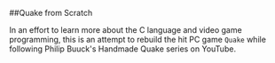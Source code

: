 ##Quake from Scratch

In an effort to learn more about the C language and video game programming, this is an attempt to rebuild the hit PC game `Quake` while following Philip Buuck's Handmade Quake series on YouTube.
